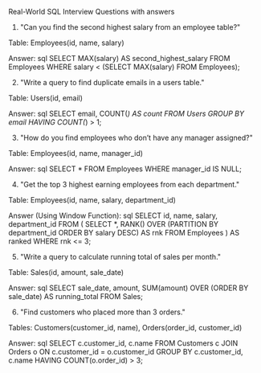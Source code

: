 Real-World SQL Interview Questions with answers

1. "Can you find the second highest salary from an employee table?"

Table: Employees(id, name, salary)

Answer:
sql
SELECT MAX(salary) AS second_highest_salary
FROM Employees
WHERE salary < (SELECT MAX(salary) FROM Employees);



2. "Write a query to find duplicate emails in a users table."

Table: Users(id, email)

Answer:
sql
SELECT email, COUNT(*) AS count
FROM Users
GROUP BY email
HAVING COUNT(*) > 1;


3. "How do you find employees who don’t have any manager assigned?"

Table: Employees(id, name, manager_id)

Answer:
sql
SELECT * FROM Employees
WHERE manager_id IS NULL;



4. "Get the top 3 highest earning employees from each department."

Table: Employees(id, name, salary, department_id)

Answer (Using Window Function):
sql
SELECT id, name, salary, department_id
FROM (
  SELECT *, RANK() OVER (PARTITION BY department_id ORDER BY salary DESC) AS rnk
  FROM Employees
) AS ranked
WHERE rnk <= 3;


5. "Write a query to calculate running total of sales per month."

Table: Sales(id, amount, sale_date)

Answer:
sql
SELECT
  sale_date,
  amount,
SUM(amount) OVER (ORDER BY sale_date) AS running_total
FROM Sales;



6. "Find customers who placed more than 3 orders."

Tables: Customers(customer_id, name), Orders(order_id, customer_id)

Answer:
sql
SELECT c.customer_id, c.name
FROM Customers c
JOIN Orders o ON c.customer_id = o.customer_id
GROUP BY c.customer_id, c.name
HAVING COUNT(o.order_id) > 3;
